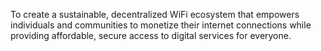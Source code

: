To create a sustainable, decentralized WiFi ecosystem that empowers individuals and communities to monetize their internet connections while providing affordable, secure access to digital services for everyone.
